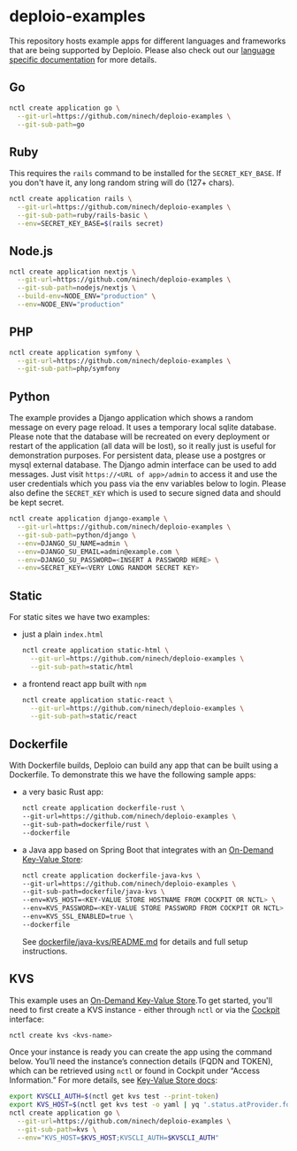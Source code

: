 # deploio-examples

This repository hosts example apps for different languages and frameworks that
are being supported by Deploio. Please also check out our [language specific
documentation](https://docs.nine.ch/docs/category/languages) for more details.

## Go

```bash
nctl create application go \
  --git-url=https://github.com/ninech/deploio-examples \
  --git-sub-path=go
```

## Ruby

This requires the `rails` command to be installed for the `SECRET_KEY_BASE`.
If you don't have it, any long random string will do (127+ chars).

```bash
nctl create application rails \
  --git-url=https://github.com/ninech/deploio-examples \
  --git-sub-path=ruby/rails-basic \
  --env=SECRET_KEY_BASE=$(rails secret)
```

## Node.js

```bash
nctl create application nextjs \
  --git-url=https://github.com/ninech/deploio-examples \
  --git-sub-path=nodejs/nextjs \
  --build-env=NODE_ENV="production" \
  --env=NODE_ENV="production"
```

## PHP

```bash
nctl create application symfony \
  --git-url=https://github.com/ninech/deploio-examples \
  --git-sub-path=php/symfony
```

## Python

The example provides a Django application which shows a random message on every
page reload. It uses a temporary local sqlite database. Please note that the
database will be recreated on every deployment or restart of the application
(all data will be lost), so it really just is useful for demonstration purposes.
For persistent data, please use a postgres or mysql external database.  The
Django admin interface can be used to add messages. Just visit `https://<URL of
app>/admin` to access it and use the user credentials which you pass via the env
variables below to login.
Please also define the `SECRET_KEY` which is used to secure signed data and
should be kept secret.

```bash
nctl create application django-example \
  --git-url=https://github.com/ninech/deploio-examples \
  --git-sub-path=python/django \
  --env=DJANGO_SU_NAME=admin \
  --env=DJANGO_SU_EMAIL=admin@example.com \
  --env=DJANGO_SU_PASSWORD=<INSERT A PASSWORD HERE> \
  --env=SECRET_KEY=<VERY LONG RANDOM SECRET KEY>
```

## Static

For static sites we have two examples:

* just a plain `index.html`

    ```bash
    nctl create application static-html \
      --git-url=https://github.com/ninech/deploio-examples \
      --git-sub-path=static/html
    ```

* a frontend react app built with `npm`

    ```bash
    nctl create application static-react \
      --git-url=https://github.com/ninech/deploio-examples \
      --git-sub-path=static/react
    ```

## Dockerfile

With Dockerfile builds, Deploio can build any app that can be built using a
Dockerfile. To demonstrate this we have the following sample apps:

* a very basic Rust app:

    ```bash
    nctl create application dockerfile-rust \
    --git-url=https://github.com/ninech/deploio-examples \
    --git-sub-path=dockerfile/rust \
    --dockerfile
    ```
* a Java app based on Spring Boot that integrates with an [On-Demand Key-Value Store](https://docs.nine.ch/de/docs/on-demand-databases/on-demand-key-value-store/):

  ```bash
  nctl create application dockerfile-java-kvs \
  --git-url=https://github.com/ninech/deploio-examples \
  --git-sub-path=dockerfile/java-kvs \
  --env=KVS_HOST=<KEY-VALUE STORE HOSTNAME FROM COCKPIT OR NCTL> \
  --env=KVS_PASSWORD=<KEY-VALUE STORE PASSWORD FROM COCKPIT OR NCTL> \
  --env=KVS_SSL_ENABLED=true \
  --dockerfile
  ```

  See [dockerfile/java-kvs/README.md](dockerfile/java-kvs/README.md) for details and full setup instructions.

## KVS

This example uses an [On-Demand Key-Value Store](https://docs.nine.ch/de/docs/on-demand-databases/on-demand-key-value-store/).To get started, you'll need to first create a KVS instance - either through `nctl` or via the [Cockpit](https://cockpit.nine.ch/en) interface: 

```bash
nctl create kvs <kvs-name>
```

Once your instance is ready you can create the app using the command below. You’ll need the instance’s connection details (FQDN and TOKEN), which can be retrieved using `nctl` or found in Cockpit under “Access Information.” For more details, see [Key-Value Store docs](https://docs.nine.ch/docs/on-demand-databases/on-demand-key-value-store#connecting):

```bash
export KVSCLI_AUTH=$(nctl get kvs test --print-token)
export KVS_HOST=$(nctl get kvs test -o yaml | yq '.status.atProvider.fqdn')
nctl create application go \
  --git-url=https://github.com/ninech/deploio-examples \
  --git-sub-path=kvs \
  --env="KVS_HOST=$KVS_HOST;KVSCLI_AUTH=$KVSCLI_AUTH"
```